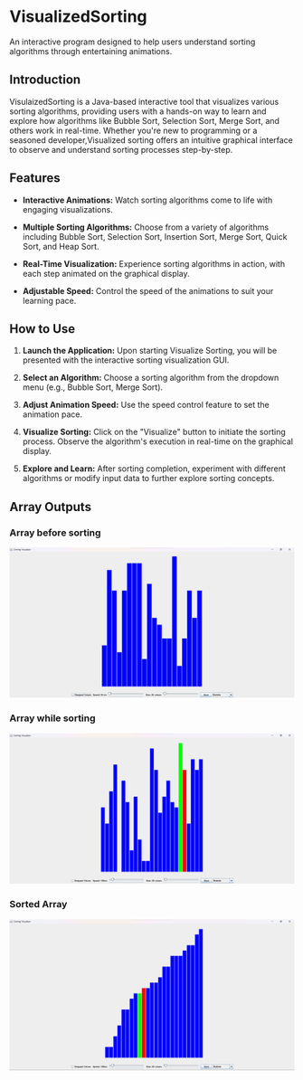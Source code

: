 
# VisualizedSorting

An interactive program designed to help users understand sorting algorithms through entertaining animations.

## Introduction

VisulaizedSorting is a Java-based interactive tool that visualizes various sorting algorithms, providing users with a hands-on way to learn and explore how algorithms like Bubble Sort, Selection Sort, Merge Sort, and others work in real-time. Whether you're new to programming or a seasoned developer,Visualized sorting offers an intuitive graphical interface to observe and understand sorting processes step-by-step.

## Features

- **Interactive Animations:** Watch sorting algorithms come to life with engaging visualizations.
  
- **Multiple Sorting Algorithms:** Choose from a variety of algorithms including Bubble Sort, Selection Sort, Insertion Sort, Merge Sort, Quick Sort, and Heap Sort.

- **Real-Time Visualization:** Experience sorting algorithms in action, with each step animated on the graphical display.

- **Adjustable Speed:** Control the speed of the animations to suit your learning pace.

## How to Use

1. **Launch the Application:**
   Upon starting Visualize Sorting, you will be presented with the interactive sorting visualization GUI.

2. **Select an Algorithm:**
   Choose a sorting algorithm from the dropdown menu (e.g., Bubble Sort, Merge Sort).

3. **Adjust Animation Speed:**
   Use the speed control feature to set the animation pace.

4. **Visualize Sorting:**
   Click on the "Visualize" button to initiate the sorting process. Observe the algorithm's execution in real-time on the graphical display.

5. **Explore and Learn:**
   After sorting completion, experiment with different algorithms or modify input data to further explore sorting concepts.

## Array Outputs
### Array before sorting
 ![Screenshot 2023-08-05 232945](https://github.com/sushantkumar77/AlgoViz-main/blob/main/AlgoViz-main/259801384-5c303a3c-2ecc-49f5-aa3e-0ae59ce1b8e8.png)

### Array while sorting
 ![Screenshot 2023-08-05 233116](https://github.com/sushantkumar77/AlgoViz-main/blob/main/AlgoViz-main/259802349-b8af522d-31ae-4bdd-8718-4ff40aa609af.png)

### Sorted Array
 ![Screenshot 2023-08-05 233157](https://github.com/sushantkumar77/AlgoViz-main/blob/main/AlgoViz-main/259802555-9dd1c72c-de88-46ac-aa85-4665a3c4e3e1.png)

